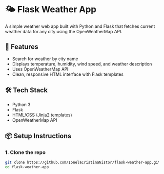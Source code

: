 # 🌤️ Flask Weather App

A simple weather web app built with Python and Flask that fetches current weather data for any city using the OpenWeatherMap API.

## 🚀 Features

- Search for weather by city name
- Displays temperature, humidity, wind speed, and weather description
- Uses OpenWeatherMap API
- Clean, responsive HTML interface with Flask templates

## 🛠️ Tech Stack

- Python 3
- Flask
- HTML/CSS (Jinja2 templates)
- OpenWeatherMap API

## 📦 Setup Instructions

### 1. Clone the repo

```bash
git clone https://github.com/IonelaCristinaNistor/flask-weather-app.git
cd flask-weather-app
